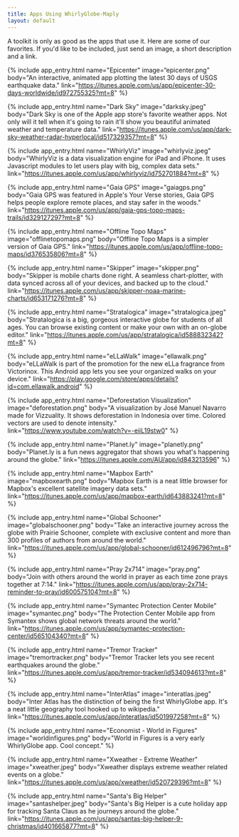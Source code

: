 ```yaml
---
title: Apps Using WhirlyGlobe-Maply
layout: default
---
```


A toolkit is only as good as the apps that use it.  Here are some of our favorites. If you'd like to be included, just send an image, a short description and a link.

{% include app_entry.html name="Epicenter" image=“epicenter.png” body="An interactive, animated app plotting the latest 30 days of USGS earthquake data." link="https://itunes.apple.com/us/app/epicenter-30-days-worldwide/id972755325?mt=8" %}

{% include app_entry.html name="Dark Sky" image="darksky.jpeg" body="Dark Sky is one of the Apple app store's favorite weather apps.  Not only will it tell when it's going to rain it'll show you beautiful animated weather and temperature data." link="https://itunes.apple.com/us/app/dark-sky-weather-radar-hyperlocal/id517329357?mt=8" %}

{% include app_entry.html name="WhirlyViz" image="whirlyviz.jpeg" body="WhirlyViz is a data visualization engine for iPad and iPhone.  It uses Javascript modules to let users play with big, complex data sets." link="https://itunes.apple.com/us/app/whirlyviz/id752701884?mt=8" %}

{% include app_entry.html name="Gaia GPS" image="gaiagps.png" body="Gaia GPS was featured in Apple's Your Verse stories, Gaia GPS helps people explore remote places, and stay safer in the woods." link="https://itunes.apple.com/us/app/gaia-gps-topo-maps-trails/id329127297?mt=8" %}

{% include app_entry.html name="Offline Topo Maps" image="offlinetopomaps.png" body="Offline Topo Maps is a simpler version of Gaia GPS." link="https://itunes.apple.com/us/app/offline-topo-maps/id376535806?mt=8" %}

{% include app_entry.html name="Skipper" image="skipper.png" body="Skipper is mobile charts done right. A seamless chart-plotter, with data synced across all of your devices, and backed up to the cloud." link="https://itunes.apple.com/us/app/skipper-noaa-marine-charts/id653171276?mt=8" %}

{% include app_entry.html name="Stratalogica" image="stratalogica.jpeg" body="Stratalogica is a big, gorgeous interactive globe for students of all ages.  You can browse existing content or make your own with an on-globe editor." link="https://itunes.apple.com/us/app/stratalogica/id588832342?mt=8" %}

{% include app_entry.html name="eLLaWalk" image="ellawalk.png" body="eLLaWalk is part of the promotion for the new eLLa fragrance from Victorinox.  This Android app lets you see your organized walks on your device." link="https://play.google.com/store/apps/details?id=com.ellawalk.android" %}

{% include app_entry.html name="Deforestation Visualization" image="deforestation.png" body="A visualization by José Manuel Navarro made for Vizzuality. It shows deforestation in Indonesia over time.  Colored vectors are used to denote intensity." link="https://www.youtube.com/watch?v=-eiiL19stw0" %}

{% include app_entry.html name="Planet.ly" image="planetly.png" body="Planet.ly is a fun news aggregator that shows you what's happening around the globe." link="https://itunes.apple.com/AU/app/id843213596" %}

{% include app_entry.html name="Mapbox Earth" image="mapboxearth.png" body="Mapbox Earth is a neat little browser for Mapbox's excellent satellite imagery data sets." link="https://itunes.apple.com/us/app/mapbox-earth/id643883241?mt=8" %}

{% include app_entry.html name="Global Schooner" image="globalschooner.png" body="Take an interactive journey across the globe with Prairie Schooner, complete with exclusive content and more than 300 profiles of authors from around the world." link="https://itunes.apple.com/us/app/global-schooner/id612496796?mt=8" %}

{% include app_entry.html name="Pray 2x714" image="pray.png" body="Join with others around the world in prayer as each time zone prays together at 7:14." link="https://itunes.apple.com/us/app/pray-2x714-reminder-to-pray/id600575104?mt=8" %}

{% include app_entry.html name="Symantec Protection Center Mobile" image="symantec.png" body="The Protection Center Mobile app from Symantex shows global network threats around the world." link="https://itunes.apple.com/us/app/symantec-protection-center/id565104340?mt=8" %}

{% include app_entry.html name="Tremor Tracker" image="tremortracker.png" body="Tremor Tracker lets you see recent earthquakes around the globe." link="https://itunes.apple.com/us/app/tremor-tracker/id534094613?mt=8" %}

{% include app_entry.html name="InterAtlas" image="interatlas.jpeg" body="Inter Atlas has the distinction of being the first WhirlyGlobe app.  It's a neat little geography tool hooked up to wikipedia." link="https://itunes.apple.com/us/app/interatlas/id501997258?mt=8" %}

{% include app_entry.html name="Economist - World in Figures" image="worldinfigures.png" body="World in Figures is a very early WhirlyGlobe app.  Cool concept." %}

{% include app_entry.html name="Xweather - Extreme Weather" image="xweather.jpeg" body="Xweather displays extreme weather related events on a globe." link="https://itunes.apple.com/us/app/xweather/id520729396?mt=8" %}

{% include app_entry.html name="Santa's Big Helper" image="santashelper.jpeg" body="Santa's Big Helper is a cute holiday app for tracking Santa Claus as he journeys around the globe." link="https://itunes.apple.com/us/app/santas-big-helper-9-christmas/id401665877?mt=8" %}
